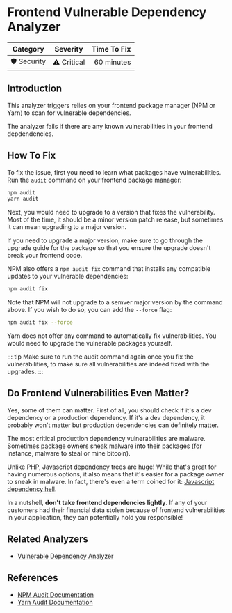 # Frontend Vulnerable Dependency Analyzer

| Category       | Severity   | Time To Fix  |
| -------------  |:----------:| ------------:|
| 🛡️ Security    | ⚠️ Critical | 60 minutes   |

## Introduction

This analyzer triggers relies on your frontend package manager (NPM or Yarn) to scan for vulnerable dependencies.

The analyzer fails if there are any known vulnerabilities in your frontend depdendencies.

## How To Fix

To fix the issue, first you need to learn what packages have vulnerabilities. Run the `audit` command on your frontend package manager:

```bash
npm audit
yarn audit
```  

Next, you would need to upgrade to a version that fixes the vulnerability. Most of the time, it should be a minor version patch release, but sometimes it can mean upgrading to a major version.

If you need to upgrade a major version, make sure to go through the upgrade guide for the package so that you ensure the upgrade doesn't break your frontend code.

NPM also offers a `npm audit fix` command that installs any compatible updates to your vulnerable dependencies:

```bash
npm audit fix
```

Note that NPM will not upgrade to a semver major version by the command above. If you wish to do so, you can add the `--force` flag:

```bash
npm audit fix --force
```

Yarn does not offer any command to automatically fix vulnerabilities. You would need to upgrade the vulnerable packages yourself.

::: tip
Make sure to run the audit command again once you fix the vulnerabilities, to make sure all vulnerabilities are indeed fixed with the upgrades.
:::

## Do Frontend Vulnerabilities Even Matter?

Yes, some of them can matter. First of all, you should check if it's a dev dependency or a production dependency. If it's a dev dependency, it probably won't matter but production dependencies can definitely matter.

The most critical production dependency vulnerabilities are malware. Sometimes package owners sneak malware into their packages (for instance, malware to steal or mine bitcoin).

Unlike PHP, Javascript dependency trees are huge! While that's great for having numerous options, it also means that it's easier for a package owner to sneak in malware. In fact, there's even a term coined for it: [Javascript dependency hell](https://blog.appsignal.com/2020/04/09/ride-down-the-javascript-dependency-hell.html).

In a nutshell, **don't take frontend dependencies lightly**. If any of your customers had their financial data stolen because of frontend vulnerabilities in your application, they can potentially hold you responsible!   

## Related Analyzers

- [Vulnerable Dependency Analyzer](vulnerable-dependency-analyzer.html)

## References

- [NPM Audit Documentation](https://docs.npmjs.com/cli/v6/commands/npm-audit)
- [Yarn Audit Documentation](https://classic.yarnpkg.com/en/docs/cli/audit/)